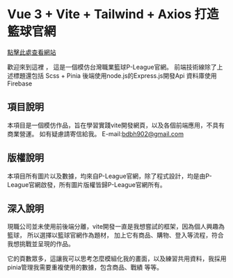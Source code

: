 # Vue 3 + Vite + Tailwind + Axios 打造籃球官網

[點擊此處查看網站](https://haman12.github.io/P-League/#/Home)

歡迎來到這裡 ， 這是一個模仿台灣職業籃球P-League官網。
前端技術線除了上述標題還包括 Scss + Pinia
後端使用node.js的Express.js開發Api
資料庫使用Firebase

## 項目說明

本項目是一個模仿作品，旨在學習實踐vite開發網頁，以及各個前端應用，不具有商業營運。
如有疑慮請寄信給我。 E-mail:bdbh902@gmail.com

## 版權說明

本項目所有圖片以及數據，均來自P-League官網，除了程式設計，均是由P-League官網啟發，所有圖片版權皆歸P-League官網所有。

## 深入說明

現職公司並未使用前後端分離，vite開發一直是我想嘗試的框架，因為個人興趣為籃球， 所以選擇以籃球官網作為題材，
加上它有商品、購物、登入等流程，符合我想挑戰並呈現的作品。

它的頁數眾多，這讓我可以思考怎麼模組化我的畫面，以及練習共用資料，我採用pinia管理我需要重複使用的數據，包含商品、戰績
等等。

